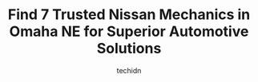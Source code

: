 ---
layout: ampstory
image: https://images.unsplash.com/photo-1592032857148-5658283bb67b?ixlib=rb-4.0.3&ixid=MnwxMjA3fDB8MHxwaG90by1wYWdlfHx8fGVufDB8fHx8&auto=format&fit=crop&w=640&h=853&q=80
author: techidn
featured: false
description: Trust your vehicles maintenance and repairs to the 7 best Nissan Mechanic in Omaha NE, USA. With their extensive experience, cutting-edge technology, and commitment to customer satisfaction
title: Find 7 Trusted Nissan Mechanics in Omaha NE for Superior Automotive Solutions
cover:
   title: Find 7 Trusted Nissan Mechanics in Omaha NE for Superior Automotive Solutions
   subtitle: Rickpate
   background: https://images.unsplash.com/photo-1592032857148-5658283bb67b?ixlib=rb-4.0.3&ixid=MnwxMjA3fDB8MHxwaG90by1wYWdlfHx8fGVufDB8fHx8&auto=format&fit=crop&w=640&h=853&q=80

pages: 
 - layout: thirds
   top: <h1>#1 Unique Auto</h1>
   bottom: "<p>The folks at Unique Auto are doing an incredible job. Blown away at how professional yet personable everyone was. They dont rely on fast talking, only give you half trut</p>"
   background: https://www.knot35.com/toplist/wp-content/uploads/2023/06/best-nissan-mechanic-1-in-omaha-ne-1685839141.jpeg
   backgroundblur: true
 - layout: thirds
   top: <h1>#2 Auto Specialists Inc</h1>
   bottom: "<p>8261 W Center Rd, Omaha, NE 68124, United States</p>"
   background: https://www.knot35.com/toplist/wp-content/uploads/2023/06/best-nissan-mechanic-2-in-omaha-ne-1685839141.jpeg
   cta:
      link: https://www.knot35.com/toplist/find-7-trusted-nissan-mechanics-in-omaha-ne-for-superior-automotive-solutions/
      text: Find 7 Trusted Nissan Mechanics in Omaha NE for Superior Automotive Solutions
 - layout: thirds
   top: <h1>#3 Omaha Japanese Auto Repair</h1>
   bottom: "<p>4413 S 134th St, Omaha, NE 68137, United States</p>"
   background: https://www.knot35.com/toplist/wp-content/uploads/2023/06/best-nissan-mechanic-3-in-omaha-ne-1685839142.jpeg
   cta:
      link: https://www.knot35.com/toplist/find-7-trusted-nissan-mechanics-in-omaha-ne-for-superior-automotive-solutions/
      text: Find 7 Trusted Nissan Mechanics in Omaha NE for Superior Automotive Solutions
 - layout: thirds
   top: <h1>#4 All Tech Automotive Repair Omaha</h1>
   bottom: "<p>6109 N St, Omaha, NE 68117, United States</p>"
   background: https://images.unsplash.com/photo-1462556791646-c201b8241a94?ixlib=rb-4.0.3&ixid=MnwxMjA3fDB8MHxwaG90by1wYWdlfHx8fGVufDB8fHx8&auto=format&fit=crop&w=640&h=853&q=80
   cta:
      link: https://www.knot35.com/toplist/find-7-trusted-nissan-mechanics-in-omaha-ne-for-superior-automotive-solutions/
      text: Find 7 Trusted Nissan Mechanics in Omaha NE for Superior Automotive Solutions
 - layout: thirds
   top: <h1>#5 Lantz Brothers Services Center</h1>
   bottom: "<p>2917 Keystone Dr, Omaha, NE 68134, United States</p>"
   background: https://images.unsplash.com/photo-1595364397663-fca4f075d796?ixlib=rb-4.0.3&ixid=MnwxMjA3fDB8MHxwaG90by1wYWdlfHx8fGVufDB8fHx8&auto=format&fit=crop&w=640&h=853&q=80
   cta:
      link: https://www.knot35.com/toplist/find-7-trusted-nissan-mechanics-in-omaha-ne-for-superior-automotive-solutions/
      text: Find 7 Trusted Nissan Mechanics in Omaha NE for Superior Automotive Solutions
 - layout: thirds
   top: <h1>#6 Car-Tech Auto Repair</h1>
   bottom: "<p>635 S 75th St, Omaha, NE 68114, United States</p>"
   background: https://images.unsplash.com/photo-1567360425618-1594206637d2?ixlib=rb-4.0.3&ixid=MnwxMjA3fDB8MHxwaG90by1wYWdlfHx8fGVufDB8fHx8&auto=format&fit=crop&w=640&h=853&q=80
   cta:
      link: https://www.knot35.com/toplist/find-7-trusted-nissan-mechanics-in-omaha-ne-for-superior-automotive-solutions/
      text: Find 7 Trusted Nissan Mechanics in Omaha NE for Superior Automotive Solutions
 - layout: thirds
   top: <h1>#7 European Motors</h1>
   bottom: "<p>8704 Maple St # B, Omaha, NE 68134, United States</p>"
   background: https://images.unsplash.com/photo-1534312527009-56c7016453e6?ixlib=rb-4.0.3&ixid=MnwxMjA3fDB8MHxwaG90by1wYWdlfHx8fGVufDB8fHx8&auto=format&fit=crop&w=640&h=853&q=80
   cta:
      link: https://www.knot35.com/toplist/find-7-trusted-nissan-mechanics-in-omaha-ne-for-superior-automotive-solutions/
      text: Find 7 Trusted Nissan Mechanics in Omaha NE for Superior Automotive Solutions
 - layout: thirds
   middle: Continue reading...
   background: https://images.unsplash.com/photo-1527066579998-dbbae57f45ce?ixlib=rb-4.0.3&ixid=MnwxMjA3fDB8MHxwaG90by1wYWdlfHx8fGVufDB8fHx8&auto=format&fit=crop&w=640&h=853&q=80
   cta:
      link: https://www.knot35.com/toplist/find-7-trusted-nissan-mechanics-in-omaha-ne-for-superior-automotive-solutions/
      text: Find 7 Trusted Nissan Mechanics in Omaha NE for Superior Automotive Solutions
      
---